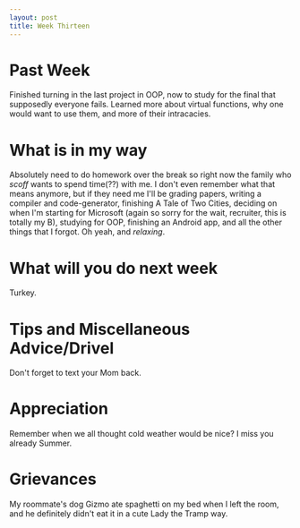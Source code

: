 ```yaml
---
layout: post
title: Week Thirteen
---
```


# Past Week
Finished turning in the last project in OOP, now to study for the final that supposedly everyone fails. Learned more about virtual functions, why one would want to use them, and more of their intracacies.

# What is in my way
Absolutely need to do homework over the break so right now the family who *scoff* wants to spend time(??) with me. I don't even remember what that means anymore, but if they need me I'll be grading papers, writing a compiler and code-generator, finishing A Tale of Two Cities, deciding on when I'm starting for Microsoft (again so sorry for the wait, recruiter, this is totally my B), studying for OOP, finishing an Android app, and all the other things that I forgot. Oh yeah, and *relaxing*.

# What will you do next week
Turkey.

# Tips and Miscellaneous Advice/Drivel
Don't forget to text your Mom back.

# Appreciation
Remember when we all thought cold weather would be nice? I miss you already Summer.

# Grievances
My roommate's dog Gizmo ate spaghetti on my bed when I left the room, and he definitely didn't eat it in a cute Lady the Tramp way.